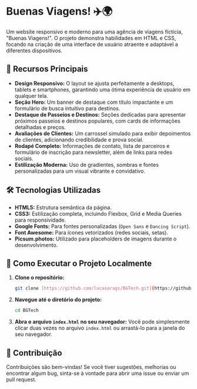 # Buenas Viagens! ✈️🌍

Um website responsivo e moderno para uma agência de viagens fictícia, "Buenas Viagens!". O projeto demonstra habilidades em HTML e CSS, focando na criação de uma interface de usuário atraente e adaptável a diferentes dispositivos.

## 🌟 Recursos Principais

- **Design Responsivo:** O layout se ajusta perfeitamente a desktops, tablets e smartphones, garantindo uma ótima experiência de usuário em qualquer tela.
- **Seção Hero:** Um banner de destaque com título impactante e um formulário de busca intuitivo para destinos.
- **Destaque de Passeios e Destinos:** Seções dedicadas para apresentar próximos passeios e destinos populares, com cards de informações detalhadas e preços.
- **Avaliações de Clientes:** Um carrossel simulado para exibir depoimentos de clientes, adicionando credibilidade e prova social.
- **Rodapé Completo:** Informações de contato, lista de parceiros e formulário de inscrição para newsletter, além de links para redes sociais.
- **Estilização Moderna:** Uso de gradientes, sombras e fontes personalizadas para um visual vibrante e convidativo.

## 🛠️ Tecnologias Utilizadas

- **HTML5:** Estrutura semântica da página.
- **CSS3:** Estilização completa, incluindo Flexbox, Grid e Media Queries para responsividade.
- **Google Fonts:** Para fontes personalizadas (`Open Sans` e `Dancing Script`).
- **Font Awesome:** Para ícones vetorizados (redes sociais, setas).
- **Picsum.photos:** Utilizado para placeholders de imagens durante o desenvolvimento.

## 🚀 Como Executar o Projeto Localmente

1.  **Clone o repositório:**
    ```bash
    git clone [https://github.com/lucasarags/BGTech.git](https://github.com/lucasarags/BGTech.git)
    ```
2.  **Navegue até o diretório do projeto:**
    ```bash
    cd BGTech
    ```
3.  **Abra o arquivo `index.html` no seu navegador:**
    Você pode simplesmente clicar duas vezes no arquivo `index.html` ou arrastá-lo para a janela do seu navegador.

## 🤝 Contribuição

Contribuições são bem-vindas! Se você tiver sugestões, melhorias ou encontrar algum bug, sinta-se à vontade para abrir uma issue ou enviar um pull request.
